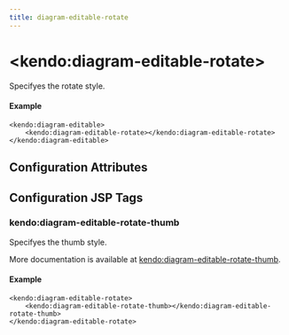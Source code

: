 ```yaml
---
title: diagram-editable-rotate
---
```


# \<kendo:diagram-editable-rotate\>

Specifyes the rotate style.

#### Example
    <kendo:diagram-editable>
        <kendo:diagram-editable-rotate></kendo:diagram-editable-rotate>
    </kendo:diagram-editable>

## Configuration Attributes


##  Configuration JSP Tags

### kendo:diagram-editable-rotate-thumb

Specifyes the thumb style.

More documentation is available at [kendo:diagram-editable-rotate-thumb](/api/wrappers/jsp/diagram/editable-rotate-thumb).

#### Example

    <kendo:diagram-editable-rotate>
        <kendo:diagram-editable-rotate-thumb></kendo:diagram-editable-rotate-thumb>
    </kendo:diagram-editable-rotate>

